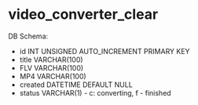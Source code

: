 video_converter_clear
=====================

DB Schema:
 * id INT UNSIGNED AUTO_INCREMENT PRIMARY KEY
 * title VARCHAR(100)
 * FLV VARCHAR(100)
 * MP4 VARCHAR(100)
 * created DATETIME DEFAULT NULL
 * status VARCHAR(1) - c: converting, f - finished
